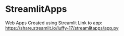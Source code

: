 # StreamlitApps
Web Apps Created using Streamlit
Link to app: https://share.streamlit.io/luffy-17/streamlitapps/app.py
